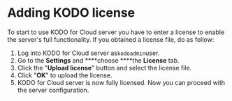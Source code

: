 # Adding KODO license

To start to use KODO for Cloud server you have to enter a license to enable the server's full functionality.  If you obtained a license file, do as follow:

1. Log into KODO for Cloud server as`kodoadmin`user.
2. Go to the **Settings** and ****choose ****the **License** tab.
3. Click the "**Upload license**" button and select the license file.
4. Click "**OK**" to upload the license.
5.  KODO for Cloud server is now fully licensed. Now you can proceed with the server configuration.





